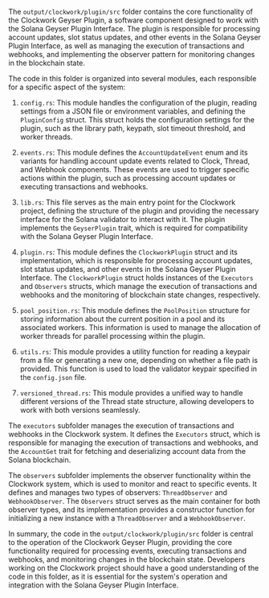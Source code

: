 The `output/clockwork/plugin/src` folder contains the core functionality of the Clockwork Geyser Plugin, a software component designed to work with the Solana Geyser Plugin Interface. The plugin is responsible for processing account updates, slot status updates, and other events in the Solana Geyser Plugin Interface, as well as managing the execution of transactions and webhooks, and implementing the observer pattern for monitoring changes in the blockchain state.

The code in this folder is organized into several modules, each responsible for a specific aspect of the system:

1. `config.rs`: This module handles the configuration of the plugin, reading settings from a JSON file or environment variables, and defining the `PluginConfig` struct. This struct holds the configuration settings for the plugin, such as the library path, keypath, slot timeout threshold, and worker threads.

2. `events.rs`: This module defines the `AccountUpdateEvent` enum and its variants for handling account update events related to Clock, Thread, and Webhook components. These events are used to trigger specific actions within the plugin, such as processing account updates or executing transactions and webhooks.

3. `lib.rs`: This file serves as the main entry point for the Clockwork project, defining the structure of the plugin and providing the necessary interface for the Solana validator to interact with it. The plugin implements the `GeyserPlugin` trait, which is required for compatibility with the Solana Geyser Plugin Interface.

4. `plugin.rs`: This module defines the `ClockworkPlugin` struct and its implementation, which is responsible for processing account updates, slot status updates, and other events in the Solana Geyser Plugin Interface. The `ClockworkPlugin` struct holds instances of the `Executors` and `Observers` structs, which manage the execution of transactions and webhooks and the monitoring of blockchain state changes, respectively.

5. `pool_position.rs`: This module defines the `PoolPosition` structure for storing information about the current position in a pool and its associated workers. This information is used to manage the allocation of worker threads for parallel processing within the plugin.

6. `utils.rs`: This module provides a utility function for reading a keypair from a file or generating a new one, depending on whether a file path is provided. This function is used to load the validator keypair specified in the `config.json` file.

7. `versioned_thread.rs`: This module provides a unified way to handle different versions of the Thread state structure, allowing developers to work with both versions seamlessly.

The `executors` subfolder manages the execution of transactions and webhooks in the Clockwork system. It defines the `Executors` struct, which is responsible for managing the execution of transactions and webhooks, and the `AccountGet` trait for fetching and deserializing account data from the Solana blockchain.

The `observers` subfolder implements the observer functionality within the Clockwork system, which is used to monitor and react to specific events. It defines and manages two types of observers: `ThreadObserver` and `WebhookObserver`. The `Observers` struct serves as the main container for both observer types, and its implementation provides a constructor function for initializing a new instance with a `ThreadObserver` and a `WebhookObserver`.

In summary, the code in the `output/clockwork/plugin/src` folder is central to the operation of the Clockwork Geyser Plugin, providing the core functionality required for processing events, executing transactions and webhooks, and monitoring changes in the blockchain state. Developers working on the Clockwork project should have a good understanding of the code in this folder, as it is essential for the system's operation and integration with the Solana Geyser Plugin Interface.

    